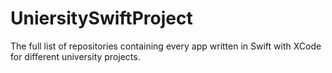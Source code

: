 # UniersitySwiftProject
The full list of repositories containing every app written in Swift with XCode for different university projects.
